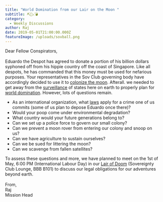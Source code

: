 ```yaml
---
title: "World Domination from our Lair on the Moon "
subtitle: ⛏🎿⚔💣
category:
  - Weekly Discussions
author: Raj
date: 2019-05-01T21:00:00.000Z
featureImage: /uploads/sovball.png
---
```

Dear Fellow Conspirators,\
\
Eduardo the Despot has agreed to donate a portion of his billion dollars syphoned off from his hippie country off the coast of Singapore. Like all despots, he has commanded that this money must be used for nefarious purposes. Your representatives in the Sov Club governing body have accordingly decided to use it to [colonize the moon](https://twitter.com/VP/status/1032696469847924736?ref_src=twsrc%5Etfw%7Ctwcamp%5Etweetembed%7Ctwterm%5E1032696469847924736&ref_url=https%3A%2F%2Fwww.realclearpolitics.com%2Fvideo%2F2018%2F08%2F23%2Fpence_the_time_has_come_to_permanently_colonize_the_moon.html). Afterall. we needed to get away from the [surveillance](https://www.youtube.com/watch?v=XEVlyP4_11M) of states here on earth to properly plan for [world domination](https://worlddominationsummit.com/). However, lots of questions remain.

* As an international organization, what [laws](http://www.unoosa.org/oosa/index.html) apply for a crime one of us commits (some of us plan to depose Eduardo once there)?
* Would your poop come under environmental degradation?
* What country would your future generations belong to?
* Can we set up a police force to govern our small colony?
* Can we prevent a moon rover from entering our colony and snoop on us?
* Can we have agriculture to sustain ourselves?
* Can we be sued for littering the moon?
* Can we scavenge from fallen satellites?

To assess these questions and more, we have planned to meet on the 1st of May, 6:00 PM (International Labour Day) in our [Lair of Doom](https://www.youtube.com/watch?v=oDtMS6dWllg) (Sovereignty Club Lounge, BBB B101) to discuss our legal obligations for our adventures beyond earth.\
\
From,\
Raj\
Mission Head